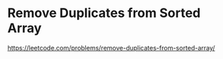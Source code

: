 # Remove Duplicates from Sorted Array

https://leetcode.com/problems/remove-duplicates-from-sorted-array/